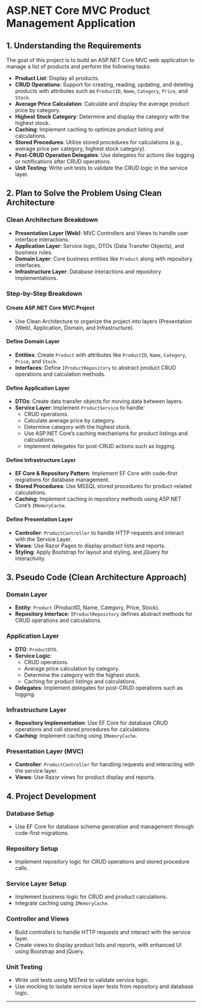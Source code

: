 # ASP.NET Core MVC Product Management Application

## 1. Understanding the Requirements

The goal of this project is to build an ASP.NET Core MVC web application to manage a list of products and perform the following tasks:

- **Product List**: Display all products.
- **CRUD Operations**: Support for creating, reading, updating, and deleting products with attributes such as `ProductID`, `Name`, `Category`, `Price`, and `Stock`.
- **Average Price Calculation**: Calculate and display the average product price by category.
- **Highest Stock Category**: Determine and display the category with the highest stock.
- **Caching**: Implement caching to optimize product listing and calculations.
- **Stored Procedures**: Utilize stored procedures for calculations (e.g., average price per category, highest stock category).
- **Post-CRUD Operation Delegates**: Use delegates for actions like logging or notifications after CRUD operations.
- **Unit Testing**: Write unit tests to validate the CRUD logic in the service layer.

## 2. Plan to Solve the Problem Using Clean Architecture

### Clean Architecture Breakdown

- **Presentation Layer (Web)**: MVC Controllers and Views to handle user interface interactions.
- **Application Layer**: Service logic, DTOs (Data Transfer Objects), and business rules.
- **Domain Layer**: Core business entities like `Product` along with repository interfaces.
- **Infrastructure Layer**: Database interactions and repository implementations.

### Step-by-Step Breakdown

#### Create ASP.NET Core MVC Project

- Use Clean Architecture to organize the project into layers (Presentation (Web), Application, Domain, and Infrastructure).

#### Define Domain Layer

- **Entities**: Create `Product` with attributes like `ProductID`, `Name`, `Category`, `Price`, and `Stock`.
- **Interfaces**: Define `IProductRepository` to abstract product CRUD operations and calculation methods.

#### Define Application Layer

- **DTOs**: Create data transfer objects for moving data between layers.
- **Service Layer**: Implement `ProductService` to handle:
  - CRUD operations.
  - Calculate average price by category.
  - Determine category with the highest stock.
  - Use ASP.NET Core’s caching mechanisms for product listings and calculations.
  - Implement delegates for post-CRUD actions such as logging.

#### Define Infrastructure Layer

- **EF Core & Repository Pattern**: Implement EF Core with code-first migrations for database management.
- **Stored Procedures**: Use MSSQL stored procedures for product-related calculations.
- **Caching**: Implement caching in repository methods using ASP.NET Core’s `IMemoryCache`.

#### Define Presentation Layer

- **Controller**: `ProductController` to handle HTTP requests and interact with the Service Layer.
- **Views**: Use Razor Pages to display product lists and reports.
- **Styling**: Apply Bootstrap for layout and styling, and jQuery for interactivity.

## 3. Pseudo Code (Clean Architecture Approach)

### Domain Layer

- **Entity**: `Product` (ProductID, Name, Category, Price, Stock).
- **Repository Interface**: `IProductRepository` defines abstract methods for CRUD operations and calculations.

### Application Layer

- **DTO**: `ProductDTO`.
- **Service Logic**:
  - CRUD operations.
  - Average price calculation by category.
  - Determine the category with the highest stock.
  - Caching for product listings and calculations.
- **Delegates**: Implement delegates for post-CRUD operations such as logging.

### Infrastructure Layer

- **Repository Implementation**: Use EF Core for database CRUD operations and call stored procedures for calculations.
- **Caching**: Implement caching using `IMemoryCache`.

### Presentation Layer (MVC)

- **Controller**: `ProductController` for handling requests and interacting with the service layer.
- **Views**: Use Razor views for product display and reports.

## 4. Project Development

### Database Setup

- Use EF Core for database schema generation and management through code-first migrations.

### Repository Setup

- Implement repository logic for CRUD operations and stored procedure calls.

### Service Layer Setup

- Implement business logic for CRUD and product calculations.
- Integrate caching using `IMemoryCache`.

### Controller and Views

- Build controllers to handle HTTP requests and interact with the service layer.
- Create views to display product lists and reports, with enhanced UI using Bootstrap and jQuery.

### Unit Testing

- Write unit tests using MSTest to validate service logic.
- Use mocking to isolate service layer tests from repository and database logic.

---
